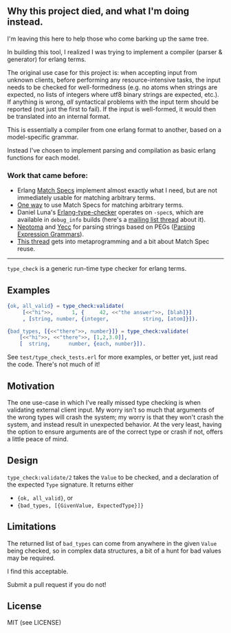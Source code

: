 ## Why this project died, and what I'm doing instead.

I'm leaving this here to help those who come barking up the same tree.

In building this tool, I realized I was trying to implement a compiler
(parser & generator) for erlang terms.

The original use case for this project is: when accepting input from
unknown clients, before performing any resource-intensive tasks, the
input needs to be checked for well-formedness (e.g. no atoms when
strings are expected, no lists of integers where utf8 binary strings
are expected, etc.). If anything is wrong, *all* syntactical problems
with the input term should be reported (not just the first to
fail). If the input is well-formed, it would then be translated into
an internal format.

This is essentially a compiler from one erlang format to another,
based on a model-specific grammar. 

Instead I've chosen to implement parsing and compilation as basic erlang
functions for each model.

### Work that came before:

 * Erlang [Match Specs](http://www.erlang.org/doc/apps/erts/match_spec.html) implement almost exactly what I need, but are not immediately usable for matching arbitrary terms.
 * [One way](http://erlang.org/pipermail/erlang-questions/2003-November/010712.html) to use Match Specs for matching arbitrary terms.
 * Daniel Luna's [Erlang-type-checker](https://github.com/dLuna/Erlang-type-checker) operates on `-spec`s, which are available in `debug_info` builds (here's a [mailing list thread](http://erlang.org/pipermail/erlang-questions/2011-September/061343.html) about it).
 * [Neotoma](https://github.com/seancribbs/neotoma) and [Yecc](http://www.erlang.org/doc/man/yecc.html) for parsing strings based on PEGs ([Parsing Expression Grammars](http://en.wikipedia.org/wiki/Parsing_expression_grammar)).
 * [This thread](http://erlang.org/pipermail/erlang-questions/2008-October/039402.html) gets into metaprogramming and a bit about Match Spec reuse.

----

`type_check` is a generic run-time type checker for erlang terms.


## Examples

```erlang
{ok, all_valid} = type_check:validate(
     [<<"hi">>,      1, {     42, <<"the answer">>, [blah]}]
     , [string, number, {integer,           string, [atom]}]).

{bad_types, [{<<"there">>, number}]} = type_check:validate(
	[<<"hi">>, <<"there">>, [1,2,3.0]], 
	[  string,      number, {each, number}]).
```

See `test/type_check_tests.erl` for more examples, or better yet, just
read the code. There's not much of it!


## Motivation

The one use-case in which I've really missed type checking is when
validating external client input. My worry isn't so much that
arguments of the wrong types will crash the system; my worry is that
they won't crash the system, and instead result in unexpected
behavior. At the very least, having the option to ensure arguments are
of the correct type or crash if not, offers a little peace of mind.


## Design

`type_check:validate/2` takes the `Value` to be checked, and a
declaration of the expected `Type` signature. It returns either

 * `{ok, all_valid}`, or
 * `{bad_types, [{GivenValue, ExpectedType}]}`


## Limitations

The returned list of `bad_types` can come from anywhere in the given
`Value` being checked, so in complex data structures, a bit of a hunt
for bad values may be required.

I find this acceptable.

Submit a pull request if you do not!


## License

MIT (see LICENSE)